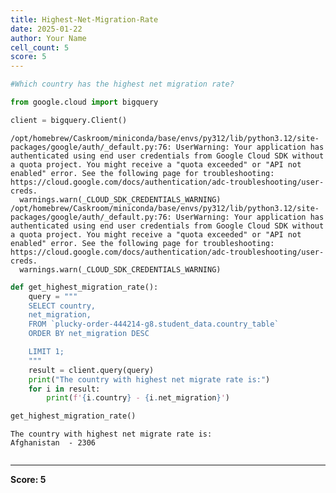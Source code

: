 ```yaml
---
title: Highest-Net-Migration-Rate
date: 2025-01-22
author: Your Name
cell_count: 5
score: 5
---
```


```python
#Which country has the highest net migration rate?
```


```python
from google.cloud import bigquery
```


```python
client = bigquery.Client()
```

    /opt/homebrew/Caskroom/miniconda/base/envs/py312/lib/python3.12/site-packages/google/auth/_default.py:76: UserWarning: Your application has authenticated using end user credentials from Google Cloud SDK without a quota project. You might receive a "quota exceeded" or "API not enabled" error. See the following page for troubleshooting: https://cloud.google.com/docs/authentication/adc-troubleshooting/user-creds. 
      warnings.warn(_CLOUD_SDK_CREDENTIALS_WARNING)
    /opt/homebrew/Caskroom/miniconda/base/envs/py312/lib/python3.12/site-packages/google/auth/_default.py:76: UserWarning: Your application has authenticated using end user credentials from Google Cloud SDK without a quota project. You might receive a "quota exceeded" or "API not enabled" error. See the following page for troubleshooting: https://cloud.google.com/docs/authentication/adc-troubleshooting/user-creds. 
      warnings.warn(_CLOUD_SDK_CREDENTIALS_WARNING)



```python
def get_highest_migration_rate():
    query = """
    SELECT country,
    net_migration,
    FROM `plucky-order-444214-g8.student_data.country_table` 
    ORDER BY net_migration DESC

    LIMIT 1;
    """
    result = client.query(query)
    print("The country with highest net migrate rate is:")
    for i in result:
        print(f'{i.country} - {i.net_migration}')

get_highest_migration_rate()
```

    The country with highest net migrate rate is:
    Afghanistan  - 2306



```python

```


---
**Score: 5**
